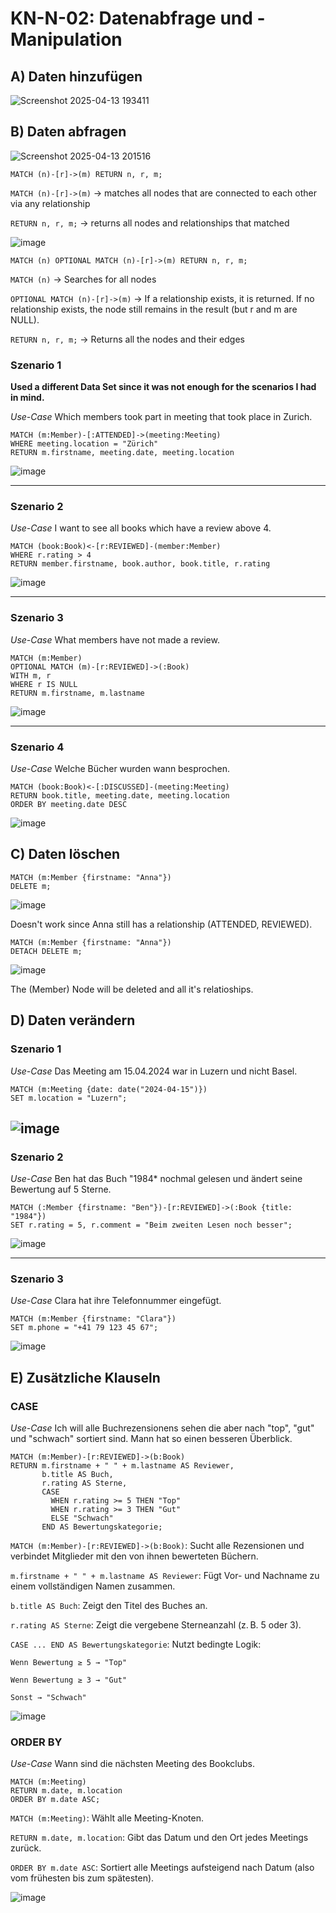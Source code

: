 # KN-N-02: Datenabfrage und -Manipulation


## A) Daten hinzufügen

![Screenshot 2025-04-13 193411](https://github.com/user-attachments/assets/f61d2733-f5fa-4e48-a208-05a9757ec242)


## B) Daten abfragen

![Screenshot 2025-04-13 201516](https://github.com/user-attachments/assets/0916c321-0c29-4e79-b7c1-9d37fa0da13d)

````
MATCH (n)-[r]->(m) RETURN n, r, m;
````
`MATCH (n)-[r]->(m)` -> matches all nodes that are connected to each other via any relationship

`RETURN n, r, m;` -> returns all nodes and relationships that matched

![image](https://github.com/user-attachments/assets/f3f04fbd-9754-4f6a-9c5c-e8adcfc5d135)

````
MATCH (n) OPTIONAL MATCH (n)-[r]->(m) RETURN n, r, m;
````
`MATCH (n)` -> Searches for all nodes

`OPTIONAL MATCH (n)-[r]->(m)` -> If a relationship exists, it is returned.
If no relationship exists, the node still remains in the result (but r and m are NULL).

`RETURN n, r, m;` -> Returns all the nodes and their edges


### Szenario 1

**Used a different Data Set since it was not enough for the scenarios I had in mind.**

*Use-Case*
Which members took part in meeting that took place in Zurich.

````
MATCH (m:Member)-[:ATTENDED]->(meeting:Meeting)
WHERE meeting.location = "Zürich"
RETURN m.firstname, meeting.date, meeting.location
`````

![image](https://github.com/user-attachments/assets/50309dca-767a-4d34-96d4-d1a6ab133d40)



----

### Szenario 2

*Use-Case*
I want to see all books which have a review above 4.

````
MATCH (book:Book)<-[r:REVIEWED]-(member:Member)
WHERE r.rating > 4
RETURN member.firstname, book.author, book.title, r.rating
````

![image](https://github.com/user-attachments/assets/65898244-a0fd-4940-a86f-c7bdacf12fba)

----


### Szenario 3

*Use-Case*
What members have not made a review.

````
MATCH (m:Member)
OPTIONAL MATCH (m)-[r:REVIEWED]->(:Book)
WITH m, r
WHERE r IS NULL
RETURN m.firstname, m.lastname
````

![image](https://github.com/user-attachments/assets/17468fd5-bcbc-44f1-99d0-6ca456e64bd0)

----

### Szenario 4

*Use-Case*
Welche Bücher wurden wann besprochen.

````
MATCH (book:Book)<-[:DISCUSSED]-(meeting:Meeting)
RETURN book.title, meeting.date, meeting.location
ORDER BY meeting.date DESC
````

![image](https://github.com/user-attachments/assets/f7a78086-ce28-4bfd-968d-b15e7ae8df9a)

## C) Daten löschen

````
MATCH (m:Member {firstname: "Anna"})
DELETE m;
````


![image](https://github.com/user-attachments/assets/a28d3a7e-269c-413b-944c-6d4942f625ce)

Doesn't work since Anna still has a relationship (ATTENDED, REVIEWED).

````
MATCH (m:Member {firstname: "Anna"})
DETACH DELETE m;
````
![image](https://github.com/user-attachments/assets/8a0aadde-9bf5-426b-976e-14c2ca1cd880)

The (Member) Node will be deleted and all it's relatioships.

## D) Daten verändern

### Szenario 1

*Use-Case*
Das Meeting am 15.04.2024 war in Luzern und nicht Basel.


````
MATCH (m:Meeting {date: date("2024-04-15")})
SET m.location = "Luzern";
````
![image](https://github.com/user-attachments/assets/c37f07d0-895f-4db6-b67b-0ff1a713ba21)
----

### Szenario 2

*Use-Case*
Ben hat das Buch "1984* nochmal gelesen und ändert seine Bewertung auf 5 Sterne.

````
MATCH (:Member {firstname: "Ben"})-[r:REVIEWED]->(:Book {title: "1984"})
SET r.rating = 5, r.comment = "Beim zweiten Lesen noch besser";
````

![image](https://github.com/user-attachments/assets/b3ad28a5-8bc9-481b-a09e-5b696c37fcd1)

----

### Szenario 3

*Use-Case*
Clara hat ihre Telefonnummer eingefügt.

````
MATCH (m:Member {firstname: "Clara"})
SET m.phone = "+41 79 123 45 67";
````

![image](https://github.com/user-attachments/assets/cc8bccad-2333-403e-b626-3ab7d47a01b2)

## E) Zusätzliche Klauseln

### CASE

*Use-Case*
Ich will alle Buchrezensionens sehen die aber nach "top", "gut" und "schwach" sortiert sind. Mann hat so einen besseren Überblick. 

````
MATCH (m:Member)-[r:REVIEWED]->(b:Book)
RETURN m.firstname + " " + m.lastname AS Reviewer,
       b.title AS Buch,
       r.rating AS Sterne,
       CASE
         WHEN r.rating >= 5 THEN "Top"
         WHEN r.rating >= 3 THEN "Gut"
         ELSE "Schwach"
       END AS Bewertungskategorie;
````

`MATCH (m:Member)-[r:REVIEWED]->(b:Book)`: Sucht alle Rezensionen und verbindet Mitglieder mit den von ihnen bewerteten Büchern.

`m.firstname + " " + m.lastname AS Reviewer`: Fügt Vor- und Nachname zu einem vollständigen Namen zusammen.

`b.title AS Buch`: Zeigt den Titel des Buches an.

`r.rating AS Sterne`: Zeigt die vergebene Sterneanzahl (z. B. 5 oder 3).

`CASE ... END AS Bewertungskategorie`: Nutzt bedingte Logik:

    Wenn Bewertung ≥ 5 → "Top"

    Wenn Bewertung ≥ 3 → "Gut"

    Sonst → "Schwach"

![image](https://github.com/user-attachments/assets/f7b4384d-0230-4caa-9c46-bb35e847687c)


### ORDER BY

*Use-Case*
Wann sind die nächsten Meeting des Bookclubs.

````
MATCH (m:Meeting)
RETURN m.date, m.location
ORDER BY m.date ASC;
````

`MATCH (m:Meeting)`: Wählt alle Meeting-Knoten.

`RETURN m.date, m.location`: Gibt das Datum und den Ort jedes Meetings zurück.

`ORDER BY m.date ASC`: Sortiert alle Meetings aufsteigend nach Datum (also vom frühesten bis zum spätesten).


![image](https://github.com/user-attachments/assets/520a48e9-994f-4310-b2f2-f26c9c618bdf)


